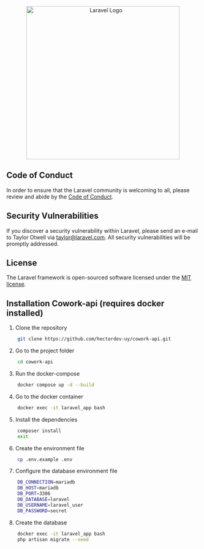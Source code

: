 <p align="center"><a href="https://laravel.com" target="_blank"><img src="https://raw.githubusercontent.com/laravel/art/master/logo-lockup/5%20SVG/2%20CMYK/1%20Full%20Color/laravel-logolockup-cmyk-red.svg" width="400" alt="Laravel Logo"></a></p>

## Code of Conduct

In order to ensure that the Laravel community is welcoming to all, please review and abide by the [Code of Conduct](https://laravel.com/docs/contributions#code-of-conduct).

## Security Vulnerabilities

If you discover a security vulnerability within Laravel, please send an e-mail to Taylor Otwell via [taylor@laravel.com](mailto:taylor@laravel.com). All security vulnerabilities will be promptly addressed.

## License

The Laravel framework is open-sourced software licensed under the [MIT license](https://opensource.org/licenses/MIT).

## Installation Cowork-api (requires docker installed)

1. Clone the repository
```bash 
    git clone https://github.com/hectordev-uy/cowork-api.git
```     

2. Go to the project folder 
```bash 
    cd cowork-api    
```

3. Run the docker-compose
```bash 
    docker compose up -d --build
```	

4. Go to the docker container
```bash 
    docker exec -it laravel_app bash
```	

5. Install the dependencies
```bash 
    composer install
    exit
```	

6. Create the environment file
```bash 
    cp .env.example .env
```	

7. Configure the database environment file
```bash 
    DB_CONNECTION=mariadb
    DB_HOST=mariadb
    DB_PORT=3306
    DB_DATABASE=laravel
    DB_USERNAME=laravel_user
    DB_PASSWORD=secret
```

8. Create the database
```bash 
    docker exec -it laravel_app bash
    php artisan migrate --seed
```	
